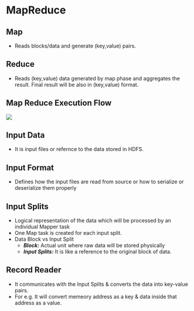 
# MapReduce

## Map
- Reads blocks/data and generate (key,value) pairs.

## Reduce
- Reads (key,value) data generated by map phase and aggregates the result. Final result will be also in (key,value) format.

## Map Reduce Execution Flow

<img src="https://techvidvan.com/tutorials/wp-content/uploads/sites/2/2019/11/mapreduce-job-execution-flow.jpg">

## Input Data
- It is input files or refernce to the data stored in HDFS.

## Input Format
- Defines how the input files are read from source or how to serialize or deserialize them properly

## Input Splits
- Logical representation of the data which will be processed by an individual Mapper task
- One Map task is created for each input split.
- Data Block vs Input Split
  - ***Block:*** Actual unit where raw data will be stored physically
  - ***Input Splits:*** It is like a reference to the original block of data.

## Record Reader
- It communicates with the Input Splits & converts the data into key-value pairs.
- For e.g. It will convert memeory address as a key & data inside that address as a value.
